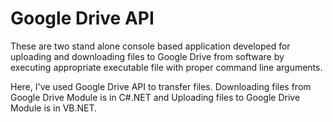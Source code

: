 # Google Drive API
These are two stand alone console based application developed for uploading and downloading files to Google Drive from software 
by executing appropriate executable file with proper command line arguments.

Here, I've used Google Drive API to transfer files. Downloading files from Google Drive Module is in C#.NET and Uploading files to Google Drive Module is in VB.NET.
